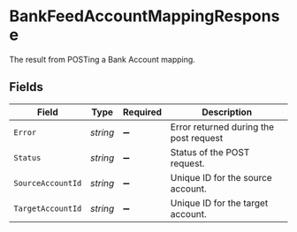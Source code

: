 # BankFeedAccountMappingResponse

The result from POSTing a Bank Account mapping.


## Fields

| Field                                  | Type                                   | Required                               | Description                            |
| -------------------------------------- | -------------------------------------- | -------------------------------------- | -------------------------------------- |
| `Error`                                | *string*                               | :heavy_minus_sign:                     | Error returned during the post request |
| `Status`                               | *string*                               | :heavy_minus_sign:                     | Status of the POST request.            |
| `SourceAccountId`                      | *string*                               | :heavy_minus_sign:                     | Unique ID for the source account.      |
| `TargetAccountId`                      | *string*                               | :heavy_minus_sign:                     | Unique ID for the target account.      |